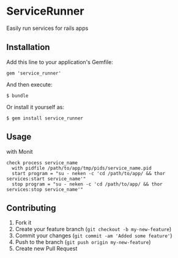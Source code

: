 # ServiceRunner

Easily run services for rails apps

## Installation

Add this line to your application's Gemfile:

    gem 'service_runner'

And then execute:

    $ bundle

Or install it yourself as:

    $ gem install service_runner

## Usage

with Monit

    check process service_name
      with pidfile /path/to/app/tmp/pids/service_name.pid
      start program = "su - neken -c 'cd /path/to/app/ && thor services:start service_name'"
      stop program = "su - neken -c 'cd /path/to/app/ && thor services:stop service_name'"

## Contributing

1. Fork it
2. Create your feature branch (`git checkout -b my-new-feature`)
3. Commit your changes (`git commit -am 'Added some feature'`)
4. Push to the branch (`git push origin my-new-feature`)
5. Create new Pull Request
